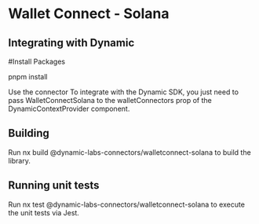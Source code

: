 # Wallet Connect - Solana

## Integrating with Dynamic

#Install Packages

  pnpm install

Use the connector
To integrate with the Dynamic SDK, you just need to pass WalletConnectSolana to the walletConnectors prop of the DynamicContextProvider component.

## Building 
Run nx build @dynamic-labs-connectors/walletconnect-solana to build the library.

## Running unit tests
Run nx test @dynamic-labs-connectors/walletconnect-solana to execute the unit tests via Jest.





